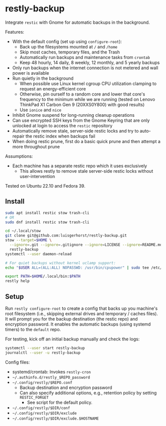 # restly-backup

Integrate `restic` with Gnome for automatic backups in the background. 

Features:
- With the default config (set up using `configure-root`):
  - Back up the filesystems mounted at `/` and `/home`
  - Skip most caches, temporary files, and the Trash
  - Automatically run backups and maintenance tasks from `crontab`
  - Keep 48 hourly, 14 daily, 8 weekly, 12 monthly, and 5 yearly backups
- Only run backups when the internet connection is not metered and wall power is available
- Run quietly in the background
  - When possible use Linux kernel cgroup CPU utilization clamping to request an
    energy-efficient core
  - Otherwise, pin ourself to a random core and lower that core's frequency to
    the minimum while we are running (tested on Lenovo ThinkPad X1 Carbon Gen 9
    (20XXS0Y800) with good results)
  - Use `ionice` and `nice`
- Inhibit Gnome suspend for long-running cleanup operations
- Can use encrypted SSH keys from the Gnome Keyring that are only unlocked at
  login to access the `restic` repository
- Automatically remove stale, server-side restic locks and try to auto-repair
  the restic index when backups fail
- When doing restic prune, first do a basic quick prune and then attempt a more
  throughout prune

Assumptions:
- Each machine has a separate restic repo which it uses exclusively
  - This allows restly to remove stale server-side restic locks without user-intervention

Tested on Ubuntu 22.10 and Fedora 39.

## Install

``` sh
sudo apt install restic stow trash-cli 
# OR 
sudo dnf install restic stow trash-cli

cd ~/.local/stow
git clone git@github.com:luisgerhorst/restly-backup.git 
stow --target=$HOME \
  --ignore=.git --ignore=.gitignore --ignore=LICENSE --ignore=README.md \
  restly-backup
systemctl --user daemon-reload

# For quiet backups without kernel uclamp support:
echo "$USER	ALL=(ALL:ALL) NOPASSWD: /usr/bin/cpupower" | sudo tee /etc/sudoers.d/$USER-cpupower-for-restly

export PATH=$HOME/.local/bin:$PATH
restly help
```

## Setup

Run `restly configure-root` to create a config that backs up you machine's root
filesystem (i.e., skipping external drives and temporary / caches files). It
will prompt you for the backup destination (the restic repo) and encryption
password. It enables the automatic backups (using systemd timers) to the
`default` repo.

For testing, kick off an initial backup manually and check the logs:

``` sh
systemctl --user start restly-backup
journalctl --user -u restly-backup
```

Config files:
- systemd/crontab: Invokes `restly-cron`
- `~/.authinfo.d/restly_$REPO_password`
- `~/.config/restly/$REPO.conf`
  - Backup destination and encryption password
  - Can also specify additional options, e.g., retention policy by setting `RESTIC_FORGET`
    - See script for the default policy.
- `~/.config/restly/$DIR/conf`
- `~/.config/restly/$DIR/exclude`
- `~/.config/restly/$DIR/exclude.$HOSTNAME`
